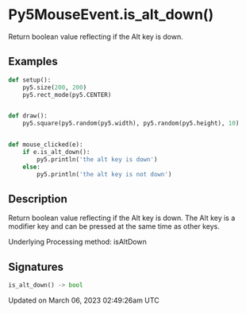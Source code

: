 # Py5MouseEvent.is_alt_down()

Return boolean value reflecting if the Alt key is down.

## Examples

<div class="example-table">

<div class="example-row"><div class="example-cell-image">

</div><div class="example-cell-code">

```python
def setup():
    py5.size(200, 200)
    py5.rect_mode(py5.CENTER)


def draw():
    py5.square(py5.random(py5.width), py5.random(py5.height), 10)


def mouse_clicked(e):
    if e.is_alt_down():
        py5.println('the alt key is down')
    else:
        py5.println('the alt key is not down')
```

</div></div>

</div>

## Description

Return boolean value reflecting if the Alt key is down. The Alt key is a modifier key and can be pressed at the same time as other keys.

Underlying Processing method: isAltDown

## Signatures

```python
is_alt_down() -> bool
```

Updated on March 06, 2023 02:49:26am UTC
